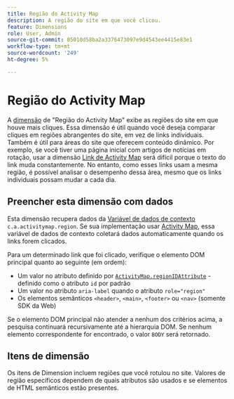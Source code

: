 ```yaml
---
title: Região do Activity Map
description: A região do site em que você clicou.
feature: Dimensions
role: User, Admin
source-git-commit: 05010d58ba2a3376473097e9d4543ee4415e83e1
workflow-type: tm+mt
source-wordcount: '249'
ht-degree: 5%

---
```


# Região do Activity Map

A [dimensão](overview.md) de &quot;Região do Activity Map&quot; exibe as regiões do site em que houve mais cliques. Essa dimensão é útil quando você deseja comparar cliques em regiões abrangentes do site, em vez de links individuais. Também é útil para áreas do site que oferecem conteúdo dinâmico. Por exemplo, se você tiver uma página inicial com artigos de notícias em rotação, usar a dimensão [Link de Activity Map](activity-map-link.md) será difícil porque o texto do link muda constantemente. No entanto, como esses links usam a mesma região, é possível analisar o desempenho dessa área, mesmo que os links individuais possam mudar a cada dia.

## Preencher esta dimensão com dados

Esta dimensão recupera dados da [Variável de dados de contexto](/help/implement/vars/page-vars/contextdata.md) `c.a.activitymap.region`. Se sua implementação usar [Activity Map](/help/analyze/activity-map/overview.md), essa variável de dados de contexto coletará dados automaticamente quando os links forem clicados.

Para um determinado link que foi clicado, verifique o elemento DOM principal quanto ao seguinte (em ordem):

* Um valor no atributo definido por [`ActivityMap.regionIDAttribute`](/help/implement/vars/config-vars/activitymap-regionidattribute.md) - definido como o atributo `id` por padrão
* Um valor no atributo `aria-label` quando o atributo `role="region"`
* Os elementos semânticos `<header>`, `<main>`, `<footer>` ou `<nav>` (somente SDK da Web)

Se o elemento DOM principal não atender a nenhum dos critérios acima, a pesquisa continuará recursivamente até a hierarquia DOM. Se nenhum elemento correspondente for encontrado, o valor `BODY` será retornado.

## Itens de dimensão

Os itens de Dimension incluem regiões que você rotulou no site. Valores de região específicos dependem de quais atributos são usados e se elementos de HTML semânticos estão presentes.
